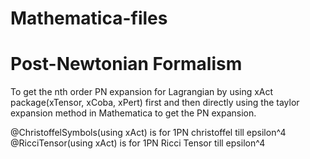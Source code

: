 # Mathematica-files

# Post-Newtonian Formalism
To get the nth order PN expansion for Lagrangian by using xAct package(xTensor, xCoba, xPert) first and then directly using the taylor expansion method in Mathematica to get the PN expansion.

@ChristoffelSymbols(using xAct) is for 1PN christoffel till epsilon^4 
@RicciTensor(using xAct) is for 1PN Ricci Tensor till epsilon^4 
